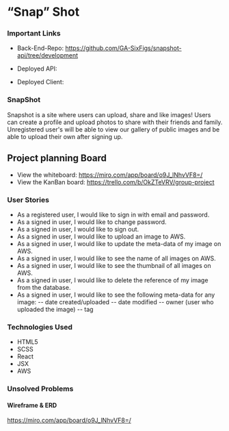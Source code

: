 # “Snap” Shot

### Important Links
-	Back-End-Repo: https://github.com/GA-SixFigs/snapshot-api/tree/development

-	Deployed API:

-	Deployed Client:

### SnapShot
Snapshot is a site where users can upload, share and like images! Users can create a profile and upload photos to share with their friends and family. Unregistered user's will be able to view our gallery of public images and be able to upload their own after signing up.
## Project planning Board
- View the whiteboard: https://miro.com/app/board/o9J_lNhvVF8=/
- View the KanBan board: https://trello.com/b/OkZTeVRV/group-project
### User Stories  
-	As a registered user, I would like to sign in with email and password.
-	As a signed in user, I would like to change password.
-	As a signed in user, I would like to sign out.
-	As a signed in user, I would like to upload an image to AWS.
-	As a signed in user, I would like to update the meta-data of my image on AWS.
-	As a signed in user, I would like to see the name of all images on AWS.
-	As a signed in user, I would like to see the thumbnail of all images on AWS.
-	As a signed in user, I would like to delete the reference of my image from the
database.
-	As a signed in user, I would like to see the following meta-data for any image:
-- date created/uploaded
-- date modified
-- owner (user who uploaded the image)
-- tag


### Technologies Used
-	HTML5
-	SCSS
-	React
-	JSX
-	AWS

### Unsolved Problems

#### Wireframe & ERD
https://miro.com/app/board/o9J_lNhvVF8=/
